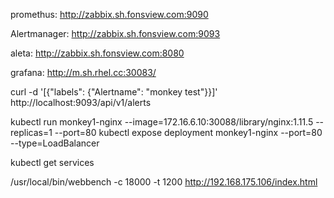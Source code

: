 
promethus:
http://zabbix.sh.fonsview.com:9090

Alertmanager:
http://zabbix.sh.fonsview.com:9093


aleta:
http://zabbix.sh.fonsview.com:8080


grafana:
http://m.sh.rhel.cc:30083/

curl -d '[{"labels": {"Alertname": "monkey test"}}]' http://localhost:9093/api/v1/alerts





kubectl run monkey1-nginx --image=172.16.6.10:30088/library/nginx:1.11.5 --replicas=1 --port=80
kubectl expose deployment monkey1-nginx --port=80 --type=LoadBalancer

kubectl get services




/usr/local/bin/webbench -c 18000 -t 1200  http://192.168.175.106/index.html